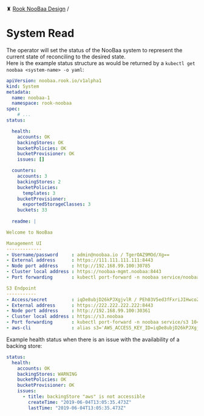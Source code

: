 ♜ [Rook NooBaa Design](README.md) /
# System Read

The operator will set the status of the NooBaa system to represent the current state of reconciling to the desired state.\
Here is the example status structure as would be returned by a `kubectl get noobaa <system-name> -o yaml`:

```yaml
apiVersion: noobaa.rook.io/v1alpha1
kind: System
metadata:
  name: noobaa-1
  namespace: rook-noobaa
spec:
    # ...
status:

  health:
    accounts: OK
    backingStores: OK
    bucketPolicies: OK
    bucketProvisioner: OK
    issues: []

  counters:
    accounts: 3
    backingStores: 2
    bucketPolicies:
      templates: 3
    bucketProvisioner:
      exportedStorageClasses: 3
    buckets: 33
  
  readme: |

Welcome to NooBaa

Management UI
-------------
- Username/password     : admin@noobaa.io / TgerOAZ9MOd/Xg== 
- External address      : https://111.111.111.111:8443
- Node port address     : http://192.168.99.100:30785
- Cluster local address : https://noobaa-mgmt.noobaa:8443
- Port forwarding       : kubectl port-forward -n noobaa service/noobaa-mgmt 11443:8443 # open https://localhost:11443

S3 Endpoint
-----------
- Access/secret         : iqDe8ubjD26kPJXgjvlR / PEh03V5ed3fFxriJIHwcoZc5A8+sshdhVO3LINBj 
- External address      : https://222.222.222.222:8443
- Node port address     : http://192.168.99.100:30361
- Cluster local address : https://s3.noobaa
- Port forwarding       : kubectl port-forward -n noobaa service/s3 10443:443 # open https://localhost:10443
- aws-cli               : alias s3='AWS_ACCESS_KEY_ID=iqDe8ubjD26kPJXgjvlR AWS_SECRET_ACCESS_KEY=PEh03V5ed3fFxriJIHwcoZc5A8+sshdhVO3LINBj aws --endpoint https://localhost:10443 s3'
```

Example health status when there is an issue with the availability of a backing store:
```yaml
status:
  health:
    accounts: OK
    backingStores: WARNING
    bucketPolicies: OK
    bucketProvisioner: OK
    issues:
      - title: backingStore "aws" is not accessible
        createTime: "2019-06-04T13:05:35.473Z"
        lastTime: "2019-06-04T13:05:35.473Z"
```
